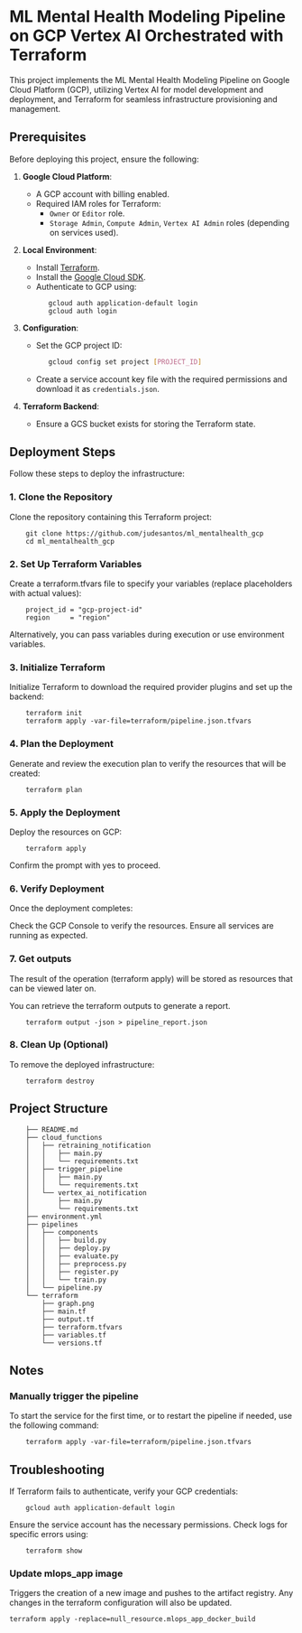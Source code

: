 # ML Mental Health Modeling Pipeline on GCP Vertex AI Orchestrated with Terraform

This project implements the ML Mental Health Modeling Pipeline on Google Cloud Platform (GCP), utilizing Vertex AI for model development and deployment, and Terraform for seamless infrastructure provisioning and management.


## Prerequisites

Before deploying this project, ensure the following:

1. **Google Cloud Platform**:
   - A GCP account with billing enabled.
   - Required IAM roles for Terraform:
     - `Owner` or `Editor` role.
     - `Storage Admin`, `Compute Admin`, `Vertex AI Admin` roles (depending on services used).

2. **Local Environment**:
   - Install [Terraform](https://www.terraform.io/downloads.html).
   - Install the [Google Cloud SDK](https://cloud.google.com/sdk/docs/install).
   - Authenticate to GCP using:
     ```
        gcloud auth application-default login
        gcloud auth login
     ```

3. **Configuration**:
   - Set the GCP project ID:
     ```bash
        gcloud config set project [PROJECT_ID]
     ```
   - Create a service account key file with the required permissions and download it as `credentials.json`.

4. **Terraform Backend**:
   - Ensure a GCS bucket exists for storing the Terraform state.

## Deployment Steps

Follow these steps to deploy the infrastructure:

### 1. Clone the Repository
Clone the repository containing this Terraform project:
```
    git clone https://github.com/judesantos/ml_mentalhealth_gcp
    cd ml_mentalhealth_gcp
```

### 2. Set Up Terraform Variables
Create a terraform.tfvars file to specify your variables (replace placeholders with actual values):
```
    project_id = "gcp-project-id"
    region     = "region"
```
Alternatively, you can pass variables during execution or use environment variables.

### 3. Initialize Terraform
Initialize Terraform to download the required provider plugins and set up the backend:
```
    terraform init
    terraform apply -var-file=terraform/pipeline.json.tfvars
```

### 4. Plan the Deployment
Generate and review the execution plan to verify the resources that will be created:
```
    terraform plan
```

### 5. Apply the Deployment
Deploy the resources on GCP:
```
    terraform apply
```
Confirm the prompt with yes to proceed.

### 6. Verify Deployment
Once the deployment completes:

Check the GCP Console to verify the resources.
Ensure all services are running as expected.

### 7. Get outputs

The result of the operation (terraform apply) will be stored as resources
that can be viewed later on.

You can retrieve the terraform outputs to generate a report.

```
    terraform output -json > pipeline_report.json
```

### 8. Clean Up (Optional)
To remove the deployed infrastructure:
```
    terraform destroy
```

## Project Structure
```
    ├── README.md
    ├── cloud_functions
    │   ├── retraining_notification
    │   │   ├── main.py
    │   │   └── requirements.txt
    │   ├── trigger_pipeline
    │   │   ├── main.py
    │   │   └── requirements.txt
    │   └── vertex_ai_notification
    │       ├── main.py
    │       └── requirements.txt
    ├── environment.yml
    ├── pipelines
    │   ├── components
    │   │   ├── build.py
    │   │   ├── deploy.py
    │   │   ├── evaluate.py
    │   │   ├── preprocess.py
    │   │   ├── register.py
    │   │   └── train.py
    │   └── pipeline.py
    └── terraform
        ├── graph.png
        ├── main.tf
        ├── output.tf
        ├── terraform.tfvars
        ├── variables.tf
        └── versions.tf

```

## Notes

###  Manually trigger the pipeline
   To start the service for the first time, or to restart the pipeline if needed, use the following command:
```
    terraform apply -var-file=terraform/pipeline.json.tfvars
```

## Troubleshooting
If Terraform fails to authenticate, verify your GCP credentials:
```
    gcloud auth application-default login
```

Ensure the service account has the necessary permissions.
Check logs for specific errors using:
```
    terraform show
```

### Update mlops_app image
Triggers the creation of a new image and pushes to the artifact registry.
Any changes in the terraform configuration will also be updated.
```
terraform apply -replace=null_resource.mlops_app_docker_build
```




